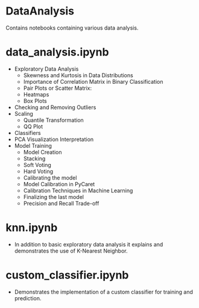 # DataAnalysis
Contains notebooks containing various data analysis.

# data_analysis.ipynb
- Exploratory Data Analysis
  - Skewness and Kurtosis in Data Distributions
  - Importance of Correlation Matrix in Binary Classification
  - Pair Plots or Scatter Matrix:
  - Heatmaps
  - Box Plots
- Checking and Removing Outliers
- Scaling
  - Quantile Transformation
  - QQ Plot
- Classifiers
- PCA Visualization Interpretation
- Model Training
  - Model Creation
  - Stacking
  - Soft Voting
  - Hard Voting
  - Calibrating the model
  - Model Calibration in PyCaret
  - Calibration Techniques in Machine Learning
  - Finalizing the last model
  - Precision and Recall Trade-off
 
# knn.ipynb
- In addition to basic exploratory data analysis it explains and demonstrates the use of K-Nearest Neighbor.

# custom_classifier.ipynb
- Demonstrates the implementation of a custom classifier for training and prediction.
